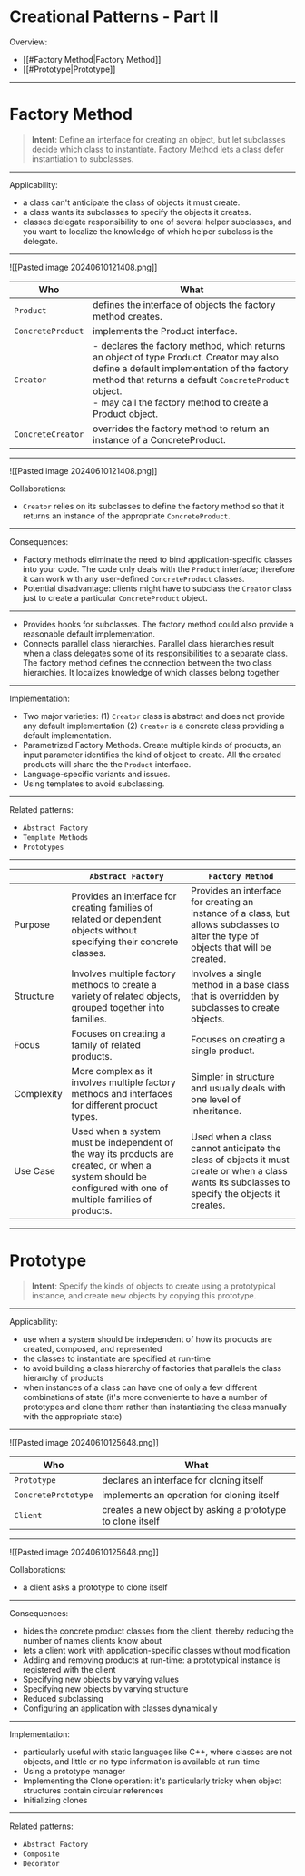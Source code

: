 # Creational Patterns - Part II

Overview:

- [[#Factory Method|Factory Method]]
- [[#Prototype|Prototype]]

---

# Factory Method

> **Intent**: Define an interface for creating an object, but let subclasses decide which class to instantiate. Factory Method lets a class defer instantiation to subclasses.

---

Applicability:

 - a class can't anticipate the class of objects it must create.
 - a class wants its subclasses to specify the objects it creates.
 - classes delegate responsibility to one of several helper subclasses, and you want to localize the knowledge of which helper subclass is the delegate.

---

![[Pasted image 20240610121408.png]]

| Who               | What                                                                                                                                                                                                                                                         |
| ----------------- | ------------------------------------------------------------------------------------------------------------------------------------------------------------------------------------------------------------------------------------------------------------ |
| `Product`         | defines the interface of objects the factory method creates.                                                                                                                                                                                                 |
| `ConcreteProduct` | implements the Product interface.                                                                                                                                                                                                                            |
| `Creator`         | - declares the factory method, which returns an object of type Product. Creator may also define a default implementation of the factory method that returns a default `ConcreteProduct` object.<br>- may call the factory method to create a Product object. |
| `ConcreteCreator` | overrides the factory method to return an instance of a ConcreteProduct.                                                                                                                                                                                     |

---

![[Pasted image 20240610121408.png]]

Collaborations:

- `Creator` relies on its subclasses to define the factory method so that it returns an instance of the appropriate `ConcreteProduct`.

---

Consequences:

- Factory methods eliminate the need to bind application-specific classes into your code. The code only deals with the `Product` interface; therefore it can work with any user-defined `ConcreteProduct` classes.
- Potential disadvantage: clients might have to subclass the `Creator` class just to create a particular `ConcreteProduct` object.

---

- Provides hooks for subclasses. The factory method could also provide a reasonable default implementation.
- Connects parallel class hierarchies. Parallel class hierarchies result when a class delegates some of its responsibilities to a separate class. The factory method defines the connection between the two class hierarchies. It localizes knowledge of which classes belong together

---

Implementation:

- Two major varieties: (1) `Creator` class is abstract and does not provide any default implementation (2) `Creator` is a concrete class providing a default implementation.
- Parametrized Factory Methods. Create multiple kinds of products, an input parameter identifies the kind of object to create. All the created products will share the the `Product` interface.
- Language-specific variants and issues.
- Using templates to avoid subclassing.

---

Related patterns:

- `Abstract Factory`
- `Template Methods`
- `Prototypes`

---

|            | `Abstract Factory`                                                                                                                                           | `Factory Method`                                                                                                                                |
| ---------- | ------------------------------------------------------------------------------------------------------------------------------------------------------------ | ----------------------------------------------------------------------------------------------------------------------------------------------- |
| Purpose    | Provides an interface for creating families of related or dependent objects without specifying their concrete classes.                                       | Provides an interface for creating an instance of a class, but allows subclasses to alter the type of objects that will be created.             |
| Structure  | Involves multiple factory methods to create a variety of related objects, grouped together into families.                                                    | Involves a single method in a base class that is overridden by subclasses to create objects.                                                    |
| Focus      | Focuses on creating a family of related products.                                                                                                            | Focuses on creating a single product.                                                                                                           |
| Complexity | More complex as it involves multiple factory methods and interfaces for different product types.                                                             | Simpler in structure and usually deals with one level of inheritance.                                                                           |
| Use Case   | Used when a system must be independent of the way its products are created, or when a system should be configured with one of multiple families of products. | Used when a class cannot anticipate the class of objects it must create or when a class wants its subclasses to specify the objects it creates. |

---
# Prototype

> **Intent**: Specify the kinds of objects to create using a prototypical instance, and create new objects by copying this prototype.

---

Applicability:

- use when a system should be independent of how its products are created, composed, and represented
- the classes to instantiate are specified at run-time
- to avoid building a class hierarchy of factories that parallels the class hierarchy of products
- when instances of a class can have one of only a few different combinations of state (it's more conveniente to have a number of prototypes and clone them rather than instantiating the class manually with the appropriate state)

---

![[Pasted image 20240610125648.png]]

| Who                 | What                                                       |
| ------------------- | ---------------------------------------------------------- |
| `Prototype`         | declares an interface for cloning itself                   |
| `ConcretePrototype` | implements an operation for cloning itself                 |
| `Client`            | creates a new object by asking a prototype to clone itself |

---

![[Pasted image 20240610125648.png]]

Collaborations:

- a client asks a prototype to clone itself

---

Consequences:

- hides the concrete product classes from the client, thereby reducing the number of names clients know about
- lets a client work with application-specific classes without modification
- Adding and removing products at run-time: a prototypical instance is registered with the client
- Specifying new objects by varying values
- Specifying new objects by varying structure
- Reduced subclassing
- Configuring an application with classes dynamically

---

Implementation:

- particularly useful with static languages like C++, where classes are not objects, and little or no type information is available at run-time
- Using a prototype manager
- Implementing the Clone operation: it's particularly tricky when object structures contain circular references
- Initializing clones

---

Related patterns:

- `Abstract Factory`
- `Composite`
- `Decorator`